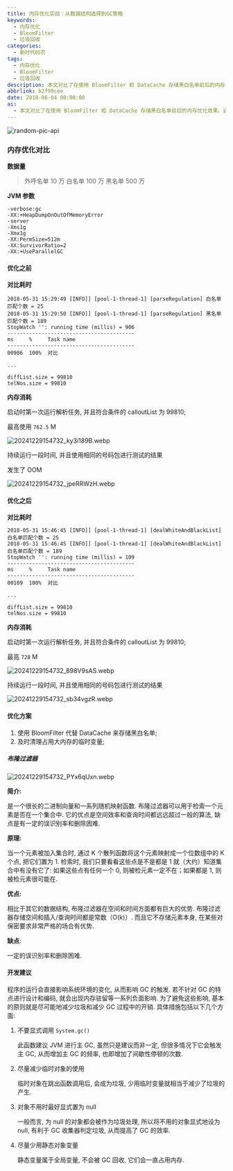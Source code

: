 ```yaml
---
title: 内存优化实战：从数据结构选择到GC策略
keywords:
  - 内存优化
  - BloomFilter
  - 垃圾回收
categories:
  - 新时代码农
tags:
  - 内存优化
  - BloomFilter
  - 垃圾回收
description: 本文对比了在使用 BloomFilter 和 DataCache 存储黑白名单前后的内存优化效果。通过减少临时变量和使用布隆过滤器，显著降低了程序的内存消耗和运行时间。
abbrlink: b2f99cee
date: 2018-06-04 00:00:00
ai:
  - 本文对比了在使用 BloomFilter 和 DataCache 存储黑白名单前后的内存优化效果。通过减少临时变量和使用布隆过滤器，显著降低了程序的内存消耗和运行时间。
---
```



<!-- markdownlint-disable-next-line MD033 -->
<meta name="referrer" content="no-referrer"/>

![random-pic-api](https://api.dong4j.ink:1024/cover)


### 内存优化对比

**数据量**

> 外呼名单 10 万
> 白名单 100 万
> 黑名单 500 万

**JVM 参数**

```
-verbose:gc
-XX:+HeapDumpOnOutOfMemoryError
-server
-Xms1g
-Xmx1g
-XX:PermSize=512m
-XX:SurvivorRatio=2
-XX:+UseParallelGC
```

#### 优化之前

**对比耗时**

```
2018-05-31 15:29:49 [INFO]] [pool-1-thread-1] [parseRegulation] 白名单匹配个数 = 25
2018-05-31 15:29:50 [INFO]] [pool-1-thread-1] [parseRegulation] 黑名单匹配个数 = 189
StopWatch '': running time (millis) = 906
-----------------------------------------
ms     %     Task name
-----------------------------------------
00906  100%  对比

...

diffList.size = 99810
telNos.size = 99810
```

**内存消耗**

启动时第一次运行解析任务, 并且符合条件的 calloutList 为 99810;

最高使用 `762.5` M

![20241229154732_ky3i189B.webp](https://cdn.dong4j.site/source/image/20241229154732_ky3i189B.webp)

持续运行一段时间, 并且使用相同的号码包进行测试的结果

发生了 OOM

![20241229154732_jpeRRWzH.webp](https://cdn.dong4j.site/source/image/20241229154732_jpeRRWzH.webp)

#### 优化之后

**对比耗时**

```
2018-05-31 15:46:45 [INFO]] [pool-1-thread-1] [dealWhiteAndBlackList] 白名单匹配个数 = 25
2018-05-31 15:46:45 [INFO]] [pool-1-thread-1] [dealWhiteAndBlackList] 白名单匹配个数 = 189
StopWatch '': running time (millis) = 109
-----------------------------------------
ms     %     Task name
-----------------------------------------
00109  100%  对比

...

diffList.size = 99810
telNos.size = 99810
```

**内存消耗**

启动时第一次运行解析任务, 并且符合条件的 calloutList 为 99810;

最高 `728` M

![20241229154732_898V9sAS.webp](https://cdn.dong4j.site/source/image/20241229154732_898V9sAS.webp)

持续运行一段时间, 并且使用相同的号码包进行测试的结果

![20241229154732_sb34vgzR.webp](https://cdn.dong4j.site/source/image/20241229154732_sb34vgzR.webp)

#### 优化方案

1. 使用 BloomFilter 代替 DataCache 来存储黑白名单;
2. 及时清理占用大内存的临时变量;

##### 布隆过滤器

![20241229154732_PYx6qUxn.webp](https://cdn.dong4j.site/source/image/20241229154732_PYx6qUxn.webp)

**简介:**

是一个很长的二进制向量和一系列随机映射函数. 布隆过滤器可以用于检索一个元素是否在一个集合中. 它的优点是空间效率和查询时间都远远超过一般的算法,
缺点是有一定的误识别率和删除困难.

**原理:**

当一个元素被加入集合时, 通过 K 个散列函数将这个元素映射成一个位数组中的 K 个点, 把它们置为 1. 检索时,
我们只要看看这些点是不是都是 1 就（大约）知道集合中有没有它了: 如果这些点有任何一个 0, 则被检元素一定不在；如果都是 1, 则被检元素很可能在.

**优点:**

相比于其它的数据结构, 布隆过滤器在空间和时间方面都有巨大的优势. 布隆过滤器存储空间和插入/查询时间都是常数（O(k)）. 而且它不存储元素本身,
在某些对保密要求非常严格的场合有优势.

**缺点**:

一定的误识别率和删除困难.

#### 开发建议

程序的运行会直接影响系统环境的变化, 从而影响 GC 的触发. 若不针对 GC 的特点进行设计和编码, 就会出现内存驻留等一系列负面影响.
为了避免这些影响, 基本的原则就是尽可能地减少垃圾和减少 GC 过程中的开销. 具体措施包括以下几个方面:

1. 不要显式调用 `System.gc()`

   此函数建议 JVM 进行主 GC, 虽然只是建议而非一定, 但很多情况下它会触发主 GC, 从而增加主 GC 的频率, 也即增加了间歇性停顿的次数.

2. 尽量减少临时对象的使用

   临时对象在跳出函数调用后, 会成为垃圾, 少用临时变量就相当于减少了垃圾的产生.

3. 对象不用时最好显式置为 null

   一般而言, 为 null 的对象都会被作为垃圾处理, 所以将不用的对象显式地设为 null, 有利于 GC 收集器判定垃圾, 从而提高了 GC 的效率.

4. 尽量少用静态对象变量

   静态变量属于全局变量, 不会被 GC 回收, 它们会一直占用内存.
